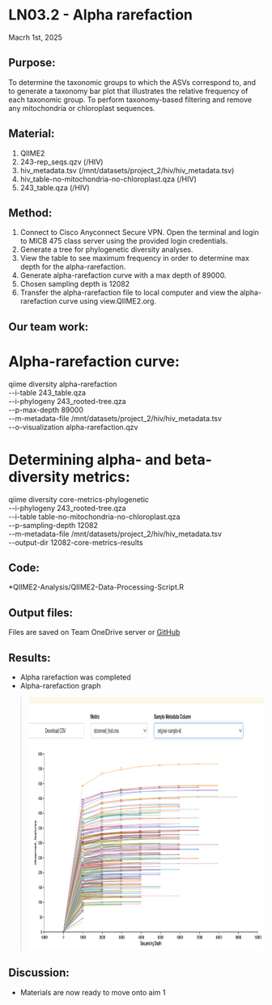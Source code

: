# LN03.2 - Alpha rarefaction

Macrh 1st, 2025

## Purpose:
To determine the taxonomic groups to which the ASVs correspond to, and to generate a taxonomy bar plot that illustrates the relative frequency of each taxonomic group. To perform taxonomy-based filtering and remove any mitochondria or chloroplast sequences.

## Material: 
1. QIIME2 
2. 243-rep_seqs.qzv (/HIV)
3. hiv_metadata.tsv (/mnt/datasets/project_2/hiv/hiv_metadata.tsv)
4. hiv_table-no-mitochondria-no-chloroplast.qza (/HIV)
3. 243_table.qza (/HIV)



## Method:
1. Connect to Cisco Anyconnect Secure VPN. Open the terminal and login to MICB 475 class server using the provided login credentials.
2. Generate a tree for phylogenetic diversity analyses.
3. View the table to see maximum frequency in order to determine max depth for the alpha-rarefaction.
3. Generate alpha-rarefaction curve with a max depth of 89000.
4. Chosen sampling depth is 12082
5. Transfer the alpha-rarefaction file to local computer and view the alpha-rarefaction curve using view.QIIME2.org.

   
## Our team work:
# Alpha-rarefaction curve:

qiime diversity alpha-rarefaction \
  --i-table 243_table.qza \
  --i-phylogeny 243_rooted-tree.qza \
  --p-max-depth 89000 \
  --m-metadata-file /mnt/datasets/project_2/hiv/hiv_metadata.tsv \
  --o-visualization alpha-rarefaction.qzv


# Determining alpha- and beta-diversity metrics:

qiime diversity core-metrics-phylogenetic \
  --i-phylogeny 243_rooted-tree.qza \
  --i-table table-no-mitochondria-no-chloroplast.qza \
  --p-sampling-depth 12082 \
  --m-metadata-file /mnt/datasets/project_2/hiv/hiv_metadata.tsv \
  --output-dir 12082-core-metrics-results


   
## Code: 
*QIIME2-Analysis/QIIME2-Data-Processing-Script.R
## Output files:
Files are saved on Team OneDrive server or [GitHub](/QIIME2-Analysis/Qiime-output-files)



   
## Results: 
* Alpha rarefaction was completed
* Alpha-rarefaction graph
> <img src="/QIIME2-Analysis/Figures/rarefraction curve.png" height="500">

## Discussion:
* Materials are now ready to move onto aim 1
